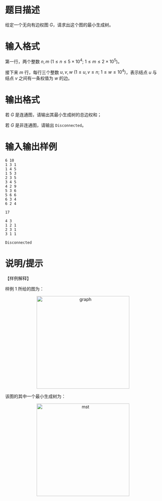 # 题目描述

给定一个无向有边权图 $G$，请求出这个图的最小生成树。

# 输入格式

第一行，两个整数 $n,m~(1 \leq n \leq 5 \times {10}^4;~1 \leq m \leq 2 \times {10}^5)$。

接下来 $m$ 行，每行三个整数 $u,v,w~(1 \leq u,v \leq n;~1 \leq w \leq {10}^4)$，表示结点 $u$ 与结点 $v$ 之间有一条权值为 $w$ 的边。

# 输出格式

若 $G$ 是连通图，请输出其最小生成树的总边权和；

若 $G$ 是非连通图，请输出 `Disconnected`。

# 输入输出样例

```input1
6 10
1 3 1
1 4 5
1 5 3
2 3 5
3 4 5
4 2 9
5 3 6
5 6 6
6 3 4
6 2 4
```

```output1
17
```

```input2
4 3
1 2 1
2 3 1
3 1 1
```

```output2
Disconnected
```

# 说明/提示

【样例解释】

样例 1 所给的图为：

<center>
    <img src="./79/file/graph.png" alt="graph" width="300">
</center>

该图的其中一个最小生成树为：

<center>
    <img src="./79/file/mst.png" alt="mst" width="300">
</center>
